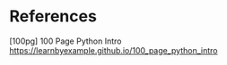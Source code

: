 # References

[100pg] 100 Page Python Intro  
<https://learnbyexample.github.io/100_page_python_intro>
